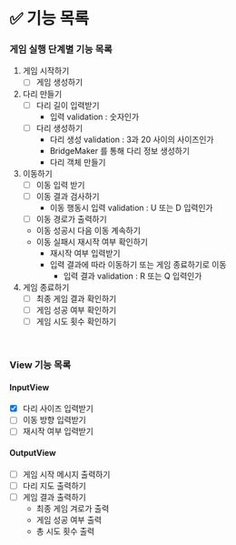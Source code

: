 # ✅ 기능 목록

### 게임 실행 단계별 기능 목록

1. 게임 시작하기
   - [ ] 게임 생성하기
2. 다리 만들기
   - [ ] 다리 길이 입력받기
      - 입력 validation : 숫자인가
   - [ ] 다리 생성하기
      - 다리 생성 validation : 3과 20 사이의 사이즈인가
      - BridgeMaker 를 통해 다리 정보 생성하기
      - 다리 객체 만들기
3. 이동하기
   - [ ] 이동 입력 받기 
   - [ ] 이동 결과 검사하기
      - 이동 행동시 입력 validation : U 또는 D 입력인가
   - [ ] 이동 경로가 출력하기
   - 이동 성공시 다음 이동 계속하기
   - 이동 실패시 재시작 여부 확인하기
      - 재시작 여부 입력받기
      - 입력 결과에 따라 이동하기 또는 게임 종료하기로 이동
        - 입력 결과 validation : R 또는 Q 입력인가
4. 게임 종료하기
   - [ ] 최종 게임 결과 확인하기
   - [ ] 게임 성공 여부 확인하기
   - [ ] 게임 시도 횟수 확인하기

<br>

### View 기능 목록

#### InputView

- [x] 다리 사이즈 입력받기
- [ ] 이동 방향 입력받기
- [ ] 재시작 여부 입력받기

#### OutputView

- [ ] 게임 시작 메시지 출력하기
- [ ] 다리 지도 출력하기
- [ ] 게임 결과 출력하기
  - 최종 게임 겨로가 출력
  - 게임 성공 여부 출력
  - 총 시도 횟수 출력